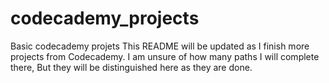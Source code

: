 # codecademy_projects
Basic codecademy projets
This README will be updated as I finish more projects from Codecademy. I am unsure of how many paths I will complete there, But they will be distinguished here as they are done.
